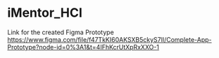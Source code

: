 # iMentor_HCI
Link for the created Figma Prototype
https://www.figma.com/file/f47TkKI60AKSXB5ckyS7Il/Complete-App-Prototype?node-id=0%3A1&t=4IFhKcrUtXpRxXXO-1
